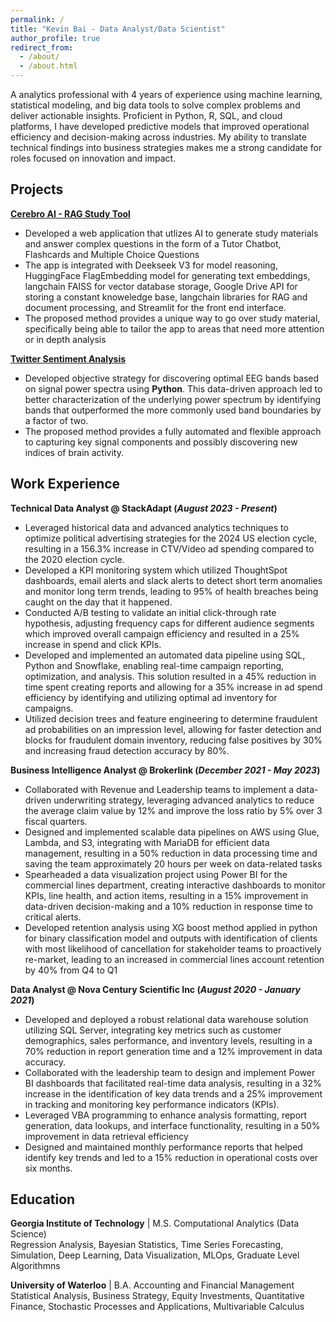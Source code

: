 ```yaml
---
permalink: /
title: "Kevin Bai - Data Analyst/Data Scientist"
author_profile: true
redirect_from: 
  - /about/
  - /about.html
---
```


<div class="page-intro">
A analytics professional with 4 years of experience using machine learning, statistical modeling, and big data tools to solve complex problems and deliver actionable insights. Proficient in Python, R, SQL, and cloud platforms, I have developed predictive models that improved operational efficiency and decision-making across industries. My ability to translate technical findings into business strategies makes me a strong candidate for roles focused on innovation and impact.
</div>

## Projects
**[Cerebro AI - RAG Study Tool]([https://github.com/kbai612/Cerebro-AI/tree/main])**
- Developed a web application that utlizes AI to generate study materials and answer complex questions in the form of a Tutor Chatbot, Flashcards and Multiple Choice Questions
- The app is integrated with Deekseek V3 for model reasoning, HuggingFace FlagEmbedding model for generating text embeddings, langchain FAISS for vector database storage, Google Drive API for storing a constant knoweledge base, langchain libraries for RAG and document processing, and Streamlit for the front end interface.
- The proposed method provides a unique way to go over study material, specifically being able to tailor the app to areas that need more attention or in depth analysis

**[Twitter Sentiment Analysis](https://www.mdpi.com/1424-8220/22/8/3048)**
- Developed objective strategy for discovering optimal EEG bands based on signal power spectra using **Python**. This data-driven approach led to better characterization of the underlying power spectrum by identifying bands that outperformed the more commonly used band boundaries by a factor of two. 
- The proposed method provides a fully automated and flexible approach to capturing key signal components and possibly discovering new indices of brain activity.

## Work Experience
**Technical Data Analyst @ StackAdapt (_August 2023 - Present_)**
-	Leveraged historical data and advanced analytics techniques to optimize political advertising strategies for the 2024 US election cycle, resulting in a 156.3% increase in CTV/Video ad spending compared to the 2020 election cycle.
-	Developed a KPI monitoring system which utilized ThoughtSpot dashboards, email alerts and slack alerts to detect short term anomalies and monitor long term trends, leading to 95% of health breaches being caught on the day that it happened.
-	Conducted A/B testing to validate an initial click-through rate hypothesis, adjusting frequency caps for different audience   segments which improved overall campaign efficiency and resulted in a 25% increase in spend and click KPIs.
-	Developed and implemented an automated data pipeline using SQL, Python and Snowflake, enabling real-time campaign reporting, optimization, and analysis. This solution resulted in a 45% reduction in time spent creating reports and allowing for a 35% increase in ad spend efficiency by identifying and utilizing optimal ad inventory for campaigns.
-	Utilized decision trees and feature engineering to determine fraudulent ad probabilities on an impression level, allowing for faster detection and blocks for fraudulent domain inventory, reducing false positives by 30% and increasing fraud detection accuracy by 80%.

**Business Intelligence Analyst @ Brokerlink (_December 2021 - May 2023_)**
-	Collaborated with Revenue and Leadership teams to implement a data-driven underwriting strategy, leveraging advanced analytics to reduce the average claim value by 12% and improve the loss ratio by 5% over 3 fiscal quarters.
-	Designed and implemented scalable data pipelines on AWS using Glue, Lambda, and S3, integrating with MariaDB for efficient data management, resulting in a 50% reduction in data processing time and saving the team approximately 20 hours per week on data-related tasks 
-	Spearheaded a data visualization project using Power BI for the commercial lines department, creating interactive dashboards to monitor KPIs, line health, and action items, resulting in a 15% improvement in data-driven decision-making and a 10% reduction in response time to critical alerts. 
-	Developed retention analysis using XG boost method applied in python for binary classification model and outputs with identification of clients with most likelihood of cancellation for stakeholder teams to proactively re-market, leading to an increased in commercial lines account retention by 40% from Q4 to Q1

**Data Analyst @ Nova Century Scientific Inc (_August 2020 - January 2021_)**
-	Developed and deployed a robust relational data warehouse solution utilizing SQL Server, integrating key metrics such as customer demographics, sales performance, and inventory levels, resulting in a 70% reduction in report generation time and a 12% improvement in data accuracy.
-	Collaborated with the leadership team to design and implement Power BI dashboards that facilitated real-time data analysis, resulting in a 32% increase in the identification of key data trends and a 25% improvement in tracking and monitoring key performance indicators (KPIs).
-	Leveraged VBA programming to enhance analysis formatting, report generation, data lookups, and interface functionality, resulting in a 50% improvement in data retrieval efficiency
-	Designed and maintained monthly performance reports that helped identify key trends and led to a 15% reduction in operational costs over six months.


## Education
**Georgia Institute of Technology** | M.S. Computational Analytics (Data Science)  
Regression Analysis, Bayesian Statistics, Time Series Forecasting, Simulation, Deep Learning, Data Visualization, MLOps, Graduate Level Algorithmns

**University of Waterloo** | B.A. Accounting and Financial Management  
Statistical Analysis, Business Strategy, Equity Investments, Quantitative Finance, Stochastic Processes and Applications, Multivariable Calculus
